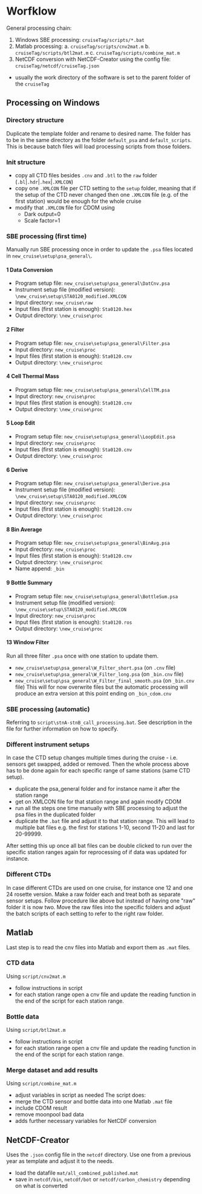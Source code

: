 # Worfklow
General processing chain:
1. Windows SBE processing: `cruiseTag/scripts/*.bat`
2. Matlab processing:
  a. `cruiseTag/scripts/cnv2mat.m`
  b. `cruiseTag/scripts/btl2mat.m`
  c. `cruiseTag/scripts/combine_mat.m`
3. NetCDF conversion with NetCDF-Creator using the config file: `cruiseTag/netcdf/cruiseTag.json`
  - usually the work directory of the software is set to the parent folder of the `cruiseTag`



## Processing on Windows
### Directory structure
Duplicate the template folder and rename to desired name.
The folder has to be in the same directory as the folder `default_psa` and `default_scripts`. This is because batch files will load processing scripts from those folders.

### Init structure
- copy all CTD files besides `.cnv` and `.btl` to the `raw` folder (`.bl`|`.hdr`|`.hex`|`.XMLCON`)
- copy one `.XMLCON` file per CTD setting to the `setup` folder, meaning that if the setup of the CTD never changed then one `.XMLCON` file (e.g. of the first station) would be enough for the whole cruise
- modify that `.XMLCON` file for CDOM using
  - Dark output=0
  - Scale factor=1


### SBE processing (first time)
Manually run SBE processing once in order to update the `.psa` files located in `new_cruise\setup\psa_general\`.

#### 1 Data Conversion
- Program setup file: `new_cruise\setup\psa_general\DatCnv.psa`
- Instrument setup file (modified version): `\new_cruise\setup\STA0120_modified.XMLCON`
- Input directory: `new_cruise\raw`
- Input files (first station is enough): `Sta0120.hex`
- Output directory: `\new_cruise\proc`

#### 2 Filter
- Program setup file: `new_cruise\setup\psa_general\Filter.psa`
- Input directory: `new_cruise\proc`
- Input files (first station is enough): `Sta0120.cnv`
- Output directory: `\new_cruise\proc`

#### 4 Cell Thermal Mass
- Program setup file: `new_cruise\setup\psa_general\CellTM.psa`
- Input directory: `new_cruise\proc`
- Input files (first station is enough): `Sta0120.cnv`
- Output directory: `\new_cruise\proc`

#### 5 Loop Edit
- Program setup file: `new_cruise\setup\psa_general\LoopEdit.psa`
- Input directory: `new_cruise\proc`
- Input files (first station is enough): `Sta0120.cnv`
- Output directory: `\new_cruise\proc`

#### 6 Derive
- Program setup file: `new_cruise\setup\psa_general\Derive.psa`
- Instrument setup file (modified version): `\new_cruise\setup\STA0120_modified.XMLCON`
- Input directory: `new_cruise\proc`
- Input files (first station is enough): `Sta0120.cnv`
- Output directory: `\new_cruise\proc`

#### 8 Bin Average
- Program setup file: `new_cruise\setup\psa_general\BinAvg.psa`
- Input directory: `new_cruise\proc`
- Input files (first station is enough): `Sta0120.cnv`
- Output directory: `\new_cruise\proc`
- Name append: `_bin`

#### 9 Bottle Summary
- Program setup file: `new_cruise\setup\psa_general\BottleSum.psa`
- Instrument setup file (modified version): `\new_cruise\setup\STA0120_modified.XMLCON`
- Input directory: `new_cruise\proc`
- Input files (first station is enough): `Sta0120.ros`
- Output directory: `\new_cruise\proc`

#### 13 Window Filter
Run all three filter `.psa` once with one station to update them.
- `new_cruise\setup\psa_general\W_Filter_short.psa` (on `.cnv` file)
- `new_cruise\setup\psa_general\W_Filter_long.psa` (on `_bin.cnv` file)
- `new_cruise\setup\psa_general\W_Filter_final_smooth.psa` (on `_bin.cnv` file)
This will for now overwrite files but the automatic processing will produce an extra version at this point ending on `_bin_cdom.cnv`


### SBE processing (automatic)
Referring to `script\stnA-stnB_call_processing.bat`. See description in the file for further information on how to specify.

### Different instrument setups
In case the CTD setup changes multiple times during the cruise - i.e. sensors get swapped, added or removed. Then the whole process above has to be done again for each specific range of same stations (same CTD setup).
- duplicate the psa_general folder and for instance name it after the station range
- get on XMLCON file for that station range and again modify CDOM
- run all the steps one time manually with SBE processing to adjust the psa files in the duplicated folder
- duplicate the `.bat` file and adjust it to that station range. This will lead to multiple bat files e.g. the first for stations 1-10, second 11-20 and last for 20-99999.

After setting this up once all bat files can be double clicked to run over the specific station ranges again for reprocessing of if data was updated for instance.

### Different CTDs
In case different CTDs are used on one cruise, for instance one 12 and one 24 rosette version.
Make a raw folder each and treat both as separate sensor setups. Follow procedure like above but instead of having one "raw" folder it is now two. Move the raw files into the specific folders and adjust the batch scripts of each setting to refer to the right raw folder.

## Matlab
Last step is to read the cnv files into Matlab and export them as `.mat` files. 

### CTD data
Using `script/cnv2mat.m`
- follow instructions in script
- for each station range open a cnv file and update the reading function in the end of the script for each station range.

### Bottle data
Using `script/btl2mat.m`
- follow instructions in script
- for each station range open a cnv file and update the reading function in the end of the script for each station range.


### Merge dataset and add results
Using `script/combine_mat.m`
- adjust variables in script as needed
The script does:
- merge the CTD sensor and bottle data into one Matlab `.mat` file 
- include CDOM result
- remove moonpool bad data
- adds further necessary variables for NetCDF conversion


## NetCDF-Creator
Uses the `.json` config file in the `netcdf` directory. Use one from a previous year as template and adjust it to the needs.
- load the datafile `mat/all_combined_published.mat`
- save in `netcdf/bin`, `netcdf/bot` or `netcdf/carbon_chemistry` depending on what is converted
